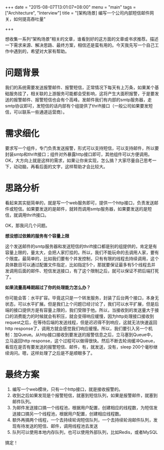 +++
date = "2015-08-07T13:01:07+08:00"
menu = "main"
tags = ["Architecture", "Interview"]
title = "[架构场景] 编写一个公司内部短信邮件网关，如何提高吞吐量"

+++

想收集一系列“架构场景”相关的文章，谁看到好的这方面的文章或书求推荐。描述一下需求来源、解决思路、最终方案，相信还是蛮有用的。今天我先写一个自己工作中遇到的，希望对大家有帮助。

# 问题背景

我们的系统需要发送报警邮件、报警短信，正常情况下每天有上万条，如果某个基础服务挂了，相关联的上游服务可能都会受影响，这将产生大面积报警，于是要发送的报警邮件、报警短信也会有个高峰。发邮件我们有内部的smtp服务器，走smtp协议即可，发短信的话内部有个组提供了thrift接口（一般公司如果要发短信，可以联系一些通道运营商）。

# 需求细化

要求写一个组件，专门负责发送报警，形式可以支持短信，可以支持邮件，所以要封装smtp和thrift接口；组件对外暴露http接口即可，其他组件可以方便调用。OK，大方向上就是这样的需求，如果让你来实现，怎么搞？大家尽量自己思考一下，动动脑，再看后面的文字，这样帮助才会比较大。

# 思路分析

看起来其实挺简单的，就是写一个web服务即可，提供一个http接口，负责发送邮件或短信。如果要发送的是邮件，就转而调用smtp服务器，如果要发送的是短信，就调用thrift接口。

OK，那我问几个问题。

**想没想过依赖的服务有个容量上限**

这个发送邮件的smtp服务器和发送短信的thrift接口都是别的组提供的，肯定是有容量上限的，量太大，会把人家打挂的。所以，我们不能玩命的去调用人家，要有个限度。最简单的，比如我们要有个并发控制，只有有限的线程去持续调用，这个具体数目可以通过配置文件指定，比如指定5个，那就要保证最多有5个线程去并发调用后面的邮件、短信发送接口，有了这个限制之后，就可以保证不把后端打死了。

**如果流量高峰期超过了你的处理能力怎么办？**

你可能会答：水平扩容。毕竟这只是一个转发服务，封装了后台两个接口，本身无状态，可以水平扩展。但是我们上个问题已经讨论了，我们可以水平扩展，但是后端的接口提供方是有容量上限的，我们受限于他。所以，当接收到的发送量大于接口的消费能力的时候就会有积压，就会变得响应缓慢，因为http处理接口接收到request之后，在等待后端的发送线程，但是迟迟得不到响应，这就无法快速返回http response了，调用方就会感觉我们响应缓慢。所以，我们要引入另一个机制：加Queue。从http接口接收到要发送的报警信息之后，立马塞到Queue中，立马返回http response，这个过程可以做得很快。然后不断去轮询缓冲Queue，看现在是否有要发送的报警短信、邮件，有，就发送，没有，sleep 200个毫秒继续询问。嗯，这样处理了之后是不是顺眼多了。

# 最终方案

1. 编写一个web模块，只有一个http接口，就是接收报警的。
2. 收到之后如果发现是个报警短信，就塞到短信队列，如果是报警邮件，就塞到邮件队列。
3. 为邮件发送接口搞一个线程池，根据用户配置，创建相应的线程数，为短信发送接口搞另一个线程池，根据用户配置，创建相应线程数。
4. 额外再搞两个线程，一个去持续轮询短信队列，一个去持续轮询邮件队列，发现有待发送的短信、邮件，调用线程池去发送
5. 队列可以使用本地内存队列，也可以使用外部队列，比如Redis，或者MySQL

搞定！
